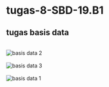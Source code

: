 # tugas-8-SBD-19.B1
## tugas basis data

<br>![basis data 2](https://user-images.githubusercontent.com/87135442/124937524-a9b28380-e031-11eb-9ae0-0e23d85d0f75.PNG)</br>
<br>![basis data 3](https://user-images.githubusercontent.com/87135442/124937536-acad7400-e031-11eb-8da3-e786cb3349cd.PNG)</br>
<br>![basis data 1](https://user-images.githubusercontent.com/87135442/124937541-addea100-e031-11eb-825e-70844f4810e0.PNG)</br>
